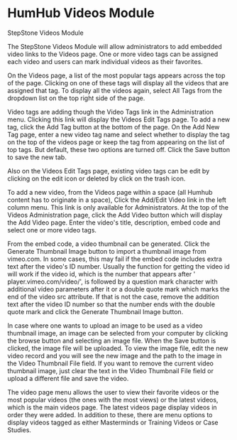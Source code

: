 # HumHub Videos Module

StepStone Videos Module 
 
The StepStone Videos Module will allow administrators to add embedded video links to the 
Videos page. One or more video tags can be assigned each video and users can mark 
individual videos as their favorites. 
 
On the Videos page, a list of the most popular tags appears across the top of the page. 
Clicking on one of these tags will display all the videos that are assigned that tag. To display all 
the videos again, select All Tags from the dropdown list on the top right side of the page. 
 
Video tags are adding though the Video Tags link in the Administration menu. Clicking this link 
will display the Videos Edit Tags page. To add a new tag, click the Add Tag button at the 
bottom of the page. On the Add New Tag page, enter a new video tag name and select 
whether to display the tag on the top of the videos page or keep the tag from appearing on the 
list of top tags. But default, these two options are turned off. Click the Save button to save the 
new tab.  
 
Also on the Videos Edit Tags page, existing video tags can be edit by clicking on the edit icon 
or deleted by click on the trash icon. 
 
To add a new video, from the Videos page within a space (all Humhub content has to originate 
in a space), Click the Add/Edit Video link in the left column menu. This link is only available for 
Administrators. At the top of the Videos Administration page, click the Add Video button which 
will display the Add Video page. Enter the video's title, description, embed code and select one 
or more video tags. 
 
From the embed code, a video thumbnail can be generated. Click the Generate Thumbnail 
Image button to import a thumbnail image from vimeo.com. In some cases, this may fail if the 
embed code includes extra text after the video's ID number. Usually the function for getting the 
video id will work if the video id, which is the number that appears after '
player.vimeo.com/video/', is followed by a question mark character with additional video 
parameters after it or a double quote mark which marks the end of the video src attribute. If 
that is not the case, remove the addition text after the video ID number so that the number 
ends with the double quote mark and click the Generate Thumbnail Image button. 
 
In case where one wants to upload an image to be used as a video thumbnail image, an image 
can be selected from your computer by clicking the browse button and selecting an image file. 
When the Save button is clicked, the image file will be uploaded. To view the image file, edit 
the new video record and you will see the new image and the path to the image in the Video 
Thumbnail File field. If you want to remove the current video thumbnail image, just clear the 
text in the Video Thumbnail File field or upload a different file and save the video. 
 
The video page menu allows the user to view their favorite videos or the most popular videos 
(the ones with the most views) or the latest videos, which is the main videos page. The latest 
videos page display videos in order they were added. In addition to these, there are menu 
options to display videos tagged as either Masterminds or Training Videos or Case Studies. 
